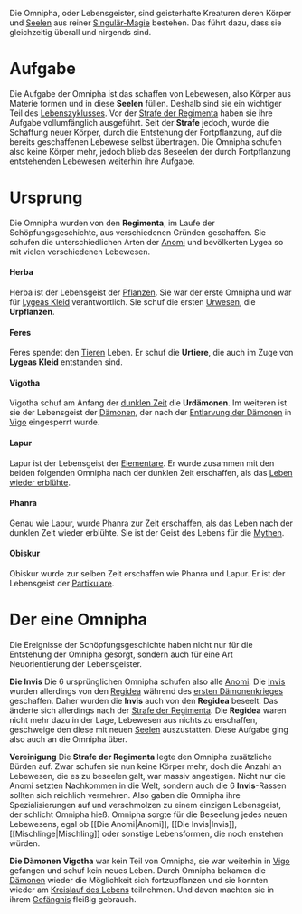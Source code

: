 Die Omnipha, oder Lebensgeister, sind geisterhafte Kreaturen deren Körper und [Seelen](Die%20Seele) aus reiner [Singulär-Magie](Die%20Magie#Ordnungen) bestehen. Das führt dazu, dass sie gleichzeitig überall und nirgends sind.

# Aufgabe
Die Aufgabe der Omnipha ist das schaffen von Lebewesen, also Körper aus Materie formen und in diese **Seelen** füllen. Deshalb sind sie ein wichtiger Teil des [Lebenszyklusses](Der%20Zyklus%20des%20Lebens.md). Vor der [Strafe der Regimenta](Die%20Strafe%20der%20Regimenta.md) haben sie ihre Aufgabe vollumfänglich ausgeführt. Seit der **Strafe** jedoch, wurde die Schaffung neuer Körper, durch die Entstehung der Fortpflanzung, auf die bereits geschaffenen Lebewese selbst übertragen.
Die Omnipha schufen also keine Körper mehr, jedoch blieb das Beseelen der durch Fortpflanzung entstehenden Lebewesen weiterhin ihre Aufgabe.

# Ursprung
Die Omnipha wurden von den **Regimenta**, im Laufe der Schöpfungsgeschichte, aus verschiedenen Gründen geschaffen. Sie schufen die unterschiedlichen Arten der [Anomi](Die%20Anomi.md) und bevölkerten Lygea so mit vielen verschiedenen Lebewesen.
#### Herba
Herba ist der Lebensgeist der [Pflanzen](Die%20Pflanzen.md). Sie war der erste Omnipha und war für [Lygeas Kleid](Lygeas%20Kleid.md) verantwortlich. Sie schuf die ersten [Urwesen](Die%20Urwesen.md), die **Urpflanzen**.
#### Feres
Feres spendet den [Tieren](Die%20Tiere.md) Leben. Er schuf die **Urtiere**, die auch im Zuge von **Lygeas Kleid** entstanden sind.
#### Vigotha
Vigotha schuf am Anfang der [dunklen Zeit](Die%20Dunkle%20Zeit.md) die **Urdämonen**. Im weiteren ist sie der Lebensgeist der [Dämonen](Die%20Dämonen.md), der nach der [Entlarvung der Dämonen](Die%20Entlarvung%20der%20Dämonen.md) in [Vigo](Die%20Sterne#Vigo) eingesperrt wurde.
#### Lapur
Lapur ist der Lebensgeist der [Elementare](Die%20Elementare.md). Er wurde zusammen mit den beiden folgenden Omnipha nach der dunklen Zeit erschaffen, als das [Leben wieder erblühte](Das%20Leben%20Erblüht.md).
#### Phanra
Genau wie Lapur, wurde Phanra zur Zeit erschaffen, als das Leben nach der dunklen Zeit wieder erblühte. Sie ist der Geist des Lebens für die [Mythen](Die%20Mythen.md).
#### Obiskur
Obiskur wurde zur selben Zeit erschaffen wie Phanra und Lapur. Er ist der Lebensgeist der [Partikulare](Die%20Partikulare.md).

# Der eine Omnipha
Die Ereignisse der Schöpfungsgeschichte haben nicht nur für die Entstehung der Omnipha gesorgt, sondern auch für eine Art Neuorientierung der Lebensgeister.

**Die Invis**
Die 6 ursprünglichen Omnipha schufen also alle [Anomi](Die%20Anomi). Die [Invis](Die%20Invis) wurden allerdings von den [Regidea](Die%20Regidea.md) während des [ersten Dämonenkrieges](Der%20Erste%20Dämonenkrieg.md) geschaffen. Daher wurden die **Invis** auch von den **Regidea** beseelt.
Das änderte sich allerdings nach der [Strafe der Regimenta](Die%20Strafe%20der%20Regimenta.md). Die **Regidea** waren nicht mehr dazu in der Lage, Lebewesen aus nichts zu erschaffen, geschweige den diese mit neuen [Seelen](Die%20Seele) auszustatten. Diese Aufgabe ging also auch an die Omnipha über.

**Vereinigung**
Die **Strafe der Regimenta** legte den Omnipha zusätzliche Bürden auf. Zwar schufen sie nun keine Körper mehr, doch die Anzahl an Lebewesen, die es zu beseelen galt, war massiv angestigen. Nicht nur die Anomi setzten Nachkommen in die Welt, sondern auch die
6 **Invis**-Rassen sollten sich reichlich vermehren.
Also gaben die Omnipha ihre Spezialisierungen auf und verschmolzen zu einem einzigen Lebensgeist, der schlicht Omnipha hieß. Omnipha sorgte für die Beseelung jedes neuen Lebewesens, egal ob [[Die Anomi|Anomi]], [[Die Invis|Invis]], [[Mischlinge|Mischling]] oder sonstige Lebensformen, die noch enstehen würden.

**Die Dämonen**
**Vigotha** war kein Teil von Omnipha, sie war weiterhin in [Vigo](Die%20Sterne#Vigo) gefangen und schuf kein neues Leben. Durch Omnipha bekamen die [Dämonen](Die%20Dämonen) wieder die Möglichkeit sich fortzupflanzen und sie konnten wieder am [Kreislauf des Lebens](Der%20Zyklus%20des%20Lebens.md) teilnehmen. Und davon machten sie in ihrem [Gefängnis](Yhra) fleißig gebrauch.
